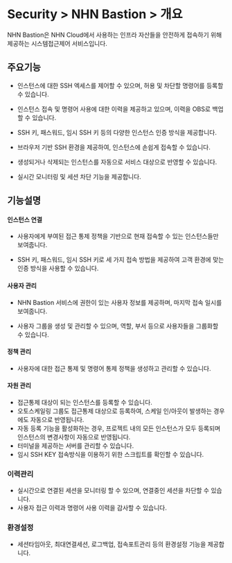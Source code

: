 # Security > NHN Bastion > 개요

NHN Bastion은 NHN Cloud에서 사용하는 인프라 자산들을 안전하게 접속하기 위해 제공하는 시스템접근제어 서비스입니다.

## 주요기능

* 인스턴스에 대한 SSH 엑세스를 제어할 수 있으며, 허용 및 차단할 명령어를 등록할 수 있습니다.
* 인스턴스 접속 및 명령어 사용에 대한 이력을 제공하고 있으며, 이력을 OBS로 백업할 수 있습니다.
* SSH 키, 패스워드, 임시 SSH 키 등의 다양한 인스턴스 인증 방식을 제공합니다.

* 브라우저 기반 SSH 환경을 제공하여, 인스턴스에 손쉽게 접속할 수 있습니다.
* 생성되거나 삭제되는 인스턴스를 자동으로 서비스 대상으로 반영할 수 있습니다.
* 실시간 모니터링 및 세션 차단 기능을 제공합니다.


## 기능설명

#### 인스턴스 연결


* 사용자에게 부여된 접근 통제 정책을 기반으로 현재 접속할 수 있는 인스턴스들만 보여줍니다.

* SSH 키, 패스워드, 임시 SSH 키로 세 가지 접속 방법을 제공하여 고객 환경에 맞는 인증 방식을 사용할 수 있습니다.


#### 사용자 관리


* NHN Bastion 서비스에 권한이 있는 사용자 정보를 제공하며, 마지막 접속 일시를 보여줍니다.

* 사용자 그룹을 생성 및 관리할 수 있으며, 역할, 부서 등으로 사용자들을 그룹화할 수 있습니다.


#### 정책 관리


* 사용자에 대한 접근 통제 및 명령어 통제 정책을 생성하고 관리할 수 있습니다.


#### 자원 관리


* 접근통제 대상이 되는 인스턴스를 등록할 수 있습니다.
* 오토스케일링 그룹도 접근통제 대상으로 등록하여, 스케일 인/아웃이 발생하는 경우에도 자동으로 반영됩니다.
* 자동 등록 기능을 활성화하는 경우, 프로젝트 내의 모든 인스턴스가 모두 등록되며 인스턴스의 변경사항이 자동으로 반영됩니다.
* 터미널을 제공하는 서버를 관리할 수 있습니다.
* 임시 SSH KEY 접속방식을 이용하기 위한 스크립트를 확인할 수 있습니다.

### 이력관리

* 실시간으로 연결된 세션을 모니터링 할 수 있으며, 연결중인 세션을 차단할 수 있습니다.
* 사용자 접근 이력과 명령어 사용 이력을 감사할 수 있습니다.

### 환경설정

* 세션타임아웃, 최대연결세션, 로그백업, 접속포트관리 등의 환경설정 기능을 제공합니다.
